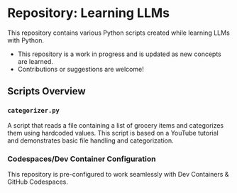 # Repository: Learning LLMs

This repository contains various Python scripts created while learning LLMs with Python.

- This repository is a work in progress and is updated as new concepts are learned.
- Contributions or suggestions are welcome!

## Scripts Overview

### `categorizer.py`
A script that reads a file containing a list of grocery items and categorizes them using hardcoded values. This script is based on a YouTube tutorial and demonstrates basic file handling and categorization.

### Codespaces/Dev Container Configuration
This repository is pre-configured to work seamlessly with Dev Containers & GitHub Codespaces.

